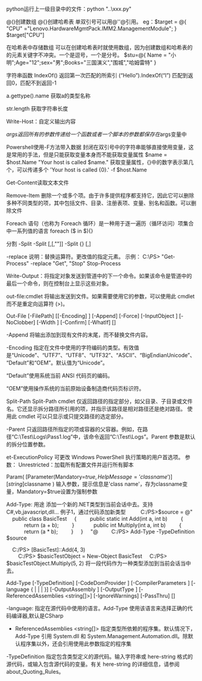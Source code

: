 python运行上一级目录中的文件：python "..\xxx.py"

@()创建数组
@{}创建哈希表
单双引号可以用@''@引用。
eg：$target = @{
"CPU"             ="Lenovo.HardwareMgmtPack.IMM2.ManagementModule";
}
$target["CPU"]

在哈希表中存储数组
可以在创建哈希表时就使用数组，因为创建数组和哈希表的的元素关键字不冲突。一个是逗号，一个是分号。
$stu=@{ Name = "小明";Age="12";sex="男";Books="三国演义","围城","哈姆雷特" }

字符串函数
IndexOf()	返回第一次匹配的所索引	(“Hello”).IndexOf(“l”)
匹配到返回0，匹配不到返回-1

a.gettype().name
获取a的类型名称

str.length
获取字符串长度

Write-Host：自定义输出内容

$args返回所有的参数
传递给一个函数或者一个脚本的参数都保存在$args变量中

Powershell使用-F方法带入数据
封闭在双引号中的字符串能够直接使用变量，这是常用的手法，但是只能获取变量本身而不能获取变量属性
$name = $host.Name
"Your host is called $name."
获取变量属性，{}中的数字表示第几个，可以传递多个
'Your host is called {0}.' -f $host.Name

Get-Content读取文本文件

Remove-Item 删除一个或多个项。由于许多提供程序都支持它，因此它可以删除多种不同类型的项，其中包括文件、目录、注册表项、变量、别名和函数。可以删除文件

Foreach 语句（也称为 Foreach 循环）是一种用于逐一遍历（循环访问）项集合中一系列值的语言
foreach ($<item> in $<collection>){<statement list>}

分割
-Split <String>
<String> -Split <Delimiter>[,<Max-substrings>[,"<Options>"]]
<String> -Split {<ScriptBlock>} [,<Max-substrings>]

-replace
    说明：替换运算符。更改值的指定元素。
    示例：
        C:\PS> "Get-Process" -replace "Get", "Stop"
        Stop-Process

Write-Output：将指定对象发送到管道中的下一个命令。如果该命令是管道中的最后一个命令，则在控制台上显示这些对象。

out-file:cmdlet 将输出发送到文件。如果需要使用它的参数，可以使用此 cmdlet 而不是重定向运算符 (>)。

Out-File [-FilePath] <string> [[-Encoding] <string>] [-Append] [-Force] [-InputObject <psobject>] [-NoClobber] [-Width <int>] [-Confirm] [-WhatIf] [<CommonParameters>]

-Append 
将输出添加到现有文件的末尾，而不替换文件内容。

-Encoding <string>
指定在文件中使用的字符编码的类型。有效值是“Unicode”、“UTF7”、“UTF8”、“UTF32”、“ASCII”、“BigEndianUnicode”、“Default”和“OEM”。默认值为“Unicode”。

“Default”使用系统当前 ANSI 代码页的编码。

“OEM”使用操作系统的当前原始设备制造商代码页标识符。


Split-Path Split-Path cmdlet 仅返回路径的指定部分，如父目录、子目录或文件名。它还显示拆分路径所引用的项，并指示该路径是相对路径还是绝对路径。
使用此 cmdlet 可以只显示或只提交路径的选定部分。

-Parent 
只返回路径所指定的项或容器的父容器。例如，在路径“C:\Test\Logs\Pass1.log”中，该命令返回“C:\Test\Logs”。Parent 参数是默认的拆分位置参数。

et-ExecutionPolicy 可更改 Windows PowerShell 执行策略的用户首选项。
参数：
Unrestricted：加载所有配置文件并运行所有脚本


Param(
  [Parameter(Mandatory=$true,HelpMessage='class name')][string]$classname
)
输入参数，提示信息是'class name'，存为classname变量，Mandatory=$true设置为强制参数

 Add-Type:
 用途
    添加一个新的.NET类型到当前会话中去。支持C#,vb,javascript,dll...
 例子1，通过代码添加新类型
         C:/PS>$source = @"
    public class BasicTest
    {
        public static int Add(int a, int b)
        {
            return (a + b);
        }
    
        public int Multiply(int a, int b)
        {
            return (a * b);
        }
    }
    "@
    
    C:/PS> Add-Type -TypeDefinition $source

    C:/PS> [BasicTest]::Add(4, 3)  
    
    C:/PS> $basicTestObject = New-Object BasicTest 
    C:/PS> $basicTestObject.Multiply(5, 2)
将一段代码作为一种类型添加到当前会话当中去。

Add-Type [-TypeDefinition] <string> [-CodeDomProvider <CodeDomProvider>] [-CompilerParameters <CompilerParameters>] [-language {<CSharp> | <CSharpVersion3> | <VisualBasic> | <JScript>}] [-OutputAssembly <string>] [-OutputType <OutputAssemblyType>] [-ReferencedAssemblies <string[]>] [-IgnoreWarnings] [-PassThru] [<CommonParameters>]

-language: 指定在源代码中使用的语言。Add-Type 使用该语言来选择正确的代码编译器,默认是CSharp

- ReferencedAssemblies <string[]>
指定类型所依赖的程序集。默认情况下，Add-Type 引用 System.dll 和 System.Management.Automation.dll。除默认程序集以外，还会引用使用此参数指定的程序集

-TypeDefinition <string>
指定包含类型定义的源代码。输入字符串或 here-string 格式的源代码，或输入包含源代码的变量。有关 here-string 的详细信息，请参阅 about_Quoting_Rules。

